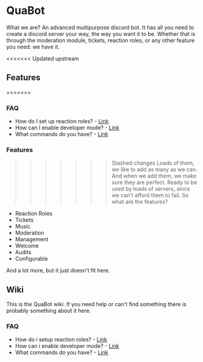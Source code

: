 # QuaBot

What we are? An advanced multipurpose discord bot. It has all you need to create a discord server your way, the way you want it to be. Whether that is through the moderation module, tickets, reaction roles, or any other feature you need: we have it.

<<<<<<< Updated upstream
## Features
=======
### FAQ
- How do I set up reaction roles? - [Link](/modules/reactions)
- How can I enable developer mode? - [Link](/enable-dev-mode)
- What commands do you have? - [Link](/commands)

### Features
>>>>>>> Stashed changes
Loads of them, we like to add as many as we can. And when we add them, we make sure they are perfect. Ready to be used by loads of servers, since we can't afford them to fail. So what are the features?
- Reaction Roles
- Tickets
- Music
- Moderation
- Management
- Welcome
- Audits
- Configurable

And a lot more, but it just doesn't fit here.

## Wiki
This is the QuaBot wiki. If you need help or can't find something there is probably something about it here.

### FAQ
- How do i setup reaction roles? - [Link](/modules/reactions)
- How can i enable developer mode? - [Link](/enable-dev-mode)
- What commands do you have? - [Link](/commands)